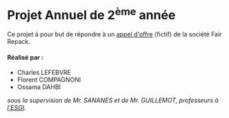 # Projet Annuel de 2<sup>ème</sup> année

Ce projet à pour but de répondre à un [appel d'offre](Documentation/Sujet%20du%20projet%20-%20appel%20d'offre.pdf) (fictif) de la société Fair Repack.

#### Réalisé par : ####

* Charles LEFEBVRE
* Florent COMPAGNONI
* Ossama DAHBI

*sous la supervision de Mr. SANANES et de Mr. GUILLEMOT, professeurs à [l'ESGI](https://www.esgi.fr).*